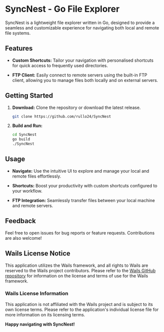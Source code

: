 # SyncNest - Go File Explorer

SyncNest is a lightweight file explorer written in Go, designed to provide a seamless and customizable experience for navigating both local and remote file systems.

## Features

- **Custom Shortcuts:** Tailor your navigation with personalised shortcuts for quick access to frequently used directories.

- **FTP Client:** Easily connect to remote servers using the built-in FTP client, allowing you to manage files both locally and on external servers.

## Getting Started

1. **Download:** Clone the repository or download the latest release.

    ```bash
    git clone https://github.com/rullo24/SyncNest
    ```

2. **Build and Run:**

    ```bash
    cd SyncNest
    go build
    ./SyncNest
    ```

## Usage

- **Navigate:** Use the intuitive UI to explore and manage your local and remote files effortlessly.

- **Shortcuts:** Boost your productivity with custom shortcuts configured to your workflow.

- **FTP Integration:** Seamlessly transfer files between your local machine and remote servers.

## Feedback

Feel free to open issues for bug reports or feature requests. Contributions are also welcome!

## Wails License Notice

This application utilizes the Wails framework, and all rights to Wails are reserved to the Wails project contributors. Please refer to the [Wails GitHub repository](https://github.com/wailsapp/wails) for information on the license and terms of use for the Wails framework.

### Wails License Information

This application is not affiliated with the Wails project and is subject to its own license terms. Please refer to the application's individual license file for more information on its licensing terms.

**Happy navigating with SyncNest!**